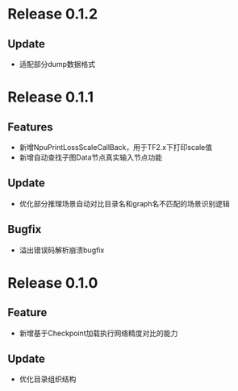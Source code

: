 # Release 0.1.2
## Update
* 适配部分dump数据格式

# Release 0.1.1
## Features
* 新增NpuPrintLossScaleCallBack，用于TF2.x下打印scale值
* 新增自动查找子图Data节点真实输入节点功能

## Update
* 优化部分推理场景自动对比目录名和graph名不匹配的场景识别逻辑

## Bugfix
* 溢出错误码解析崩溃bugfix


# Release 0.1.0
## Feature
* 新增基于Checkpoint加载执行网络精度对比的能力

## Update
* 优化目录组织结构